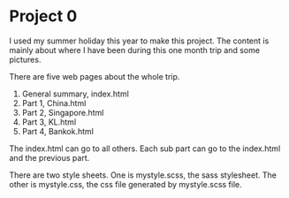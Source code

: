 # Project 0

I used my summer holiday this year to make this project. The content is mainly about where
I have been during this one month trip and some pictures.

There are five web pages about the whole trip.  
1. General summary, index.html
2. Part 1, China.html
3. Part 2, Singapore.html
4. Part 3, KL.html
5. Part 4, Bankok.html

The index.html can go to all others. Each sub part can go to the index.html and the previous part.

There are two style sheets. One is mystyle.scss, the sass stylesheet. The other is mystyle.css, the css
file generated by mystyle.scss file. 
